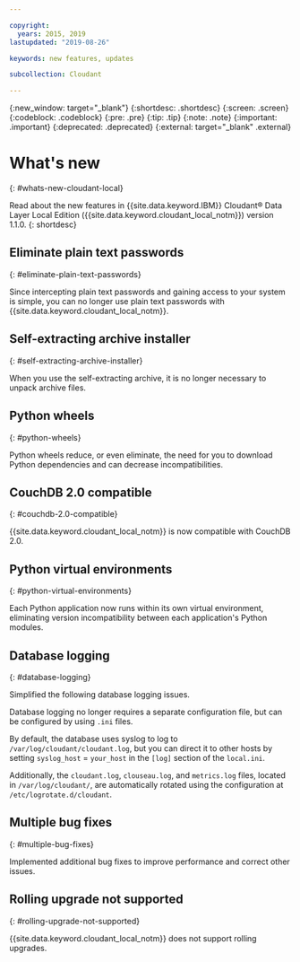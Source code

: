 ```yaml
---

copyright:
  years: 2015, 2019
lastupdated: "2019-08-26"

keywords: new features, updates

subcollection: Cloudant

---
```


{:new_window: target="_blank"}
{:shortdesc: .shortdesc}
{:screen: .screen}
{:codeblock: .codeblock}
{:pre: .pre}
{:tip: .tip}
{:note: .note}
{:important: .important}
{:deprecated: .deprecated}
{:external: target="_blank" .external}

<!-- Acrolinx: 2017-05-10 -->

# What's new
{: #whats-new-cloudant-local}

Read about the new features in {{site.data.keyword.IBM}} Cloudant&reg; Data Layer Local Edition ({{site.data.keyword.cloudant_local_notm}})
version 1.1.0.
{: shortdesc}

## Eliminate plain text passwords
{: #eliminate-plain-text-passwords}

Since intercepting plain text passwords and gaining access to your system is simple, you can no longer use plain text passwords with {{site.data.keyword.cloudant_local_notm}}. 

## Self-extracting archive installer
{: #self-extracting-archive-installer}

When you use the self-extracting archive, it is no longer necessary to unpack archive files. 

## Python wheels
{: #python-wheels}

Python wheels reduce, or even eliminate, the need for you to download Python dependencies and can decrease incompatibilities. 

## CouchDB 2.0 compatible
{: #couchdb-2.0-compatible}

{{site.data.keyword.cloudant_local_notm}} is now compatible with CouchDB 2.0. 

## Python virtual environments
{: #python-virtual-environments}

Each Python application now runs within its own virtual
environment, eliminating version incompatibility between each application's Python modules.

## Database logging
{: #database-logging}

Simplified the following database logging issues.

Database logging no longer requires a separate configuration file, but can be configured by using `.ini` files. 

By default, the database uses syslog to log to `/var/log/cloudant/cloudant.log`, but you can direct it to other hosts by setting `syslog_host` = `your_host` in the `[log]` section of the `local.ini`.

Additionally, the `cloudant.log`, `clouseau.log`, and `metrics.log` files, 
located in `/var/log/cloudant/`, are automatically rotated using the configuration at `/etc/logrotate.d/cloudant`.

## Multiple bug fixes 
{: #multiple-bug-fixes}

Implemented additional bug fixes to improve performance
and correct other issues. 

## Rolling upgrade not supported
{: #rolling-upgrade-not-supported}
  
{{site.data.keyword.cloudant_local_notm}} does not support rolling upgrades.